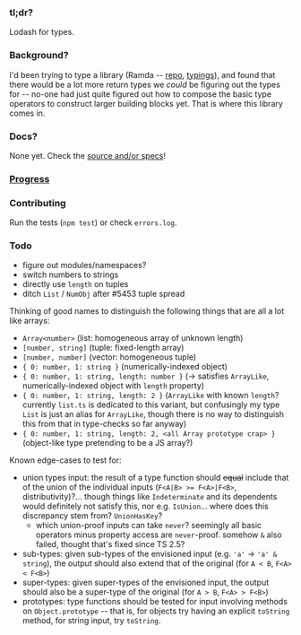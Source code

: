 ### tl;dr?

Lodash for types.

### Background?

I'd been trying to type a library (Ramda -- [repo](http://ramdajs.com/docs/), [typings](https://github.com/types/npm-ramda/)), and found that there would be a lot more return types we *could* be figuring out the types for -- no-one had just quite figured out how to compose the basic type operators to construct larger building blocks yet. That is where this library comes in.

### Docs?

None yet. Check the [source and/or specs](https://github.com/tycho01/typical/tree/master/src)!

### [Progress](https://github.com/Microsoft/TypeScript/issues/16392)

### Contributing

Run the tests (`npm test`) or check `errors.log`.

### Todo

- figure out modules/namespaces?
- switch numbers to strings
- directly use `length` on tuples
- ditch `List` / `NumObj` after #5453 tuple spread

Thinking of good names to distinguish the following things that are all a lot like arrays:
- `Array<number>` (list: homogeneous array of unknown length)
- `[number, string]` (tuple: fixed-length array)
- `[number, number]` (vector: homogeneous tuple)
- `{ 0: number, 1: string }` (numerically-indexed object)
- `{ 0: number, 1: string, length: number }` (-> satisfies `ArrayLike`, numerically-indexed object with `length` property)
- `{ 0: number, 1: string, length: 2 }` (`ArrayLike` with known `length`? currently `list.ts` is dedicated to this variant, but confusingly my type `List` is just an alias for `ArrayLike`, though there is no way to distinguish this from that in type-checks so far anyway)
- `{ 0: number, 1: string, length: 2, <all Array prototype crap> }` (object-like type pretending to be a JS array?)

Known edge-cases to test for:
- union types input: the result of a type function should ~~equal~~ include that of the union of the individual inputs (`F<A|B> >= F<A>|F<B>`, distributivity)?... though things like `Indeterminate` and its dependents would definitely not satisfy this, nor e.g. `IsUnion`... where does this discrepancy stem from? `UnionHasKey`?
    - which union-proof inputs can take `never`? seemingly all basic operators minus property access are `never`-proof. somehow `&` also failed, thought that's fixed since TS 2.5?
- sub-types: given sub-types of the envisioned input (e.g. `'a'` -> `'a' & string`), the output should also extend that of the original (for `A < B`, `F<A> < F<B>`)
- super-types: given super-types of the envisioned input, the output should also be a super-type of the original (for `A > B`, `F<A> > F<B>`)
- prototypes: type functions should be tested for input involving methods on `Object.prototype` -- that is, for objects try having an explicit `toString` method, for string input, try `toString`.
